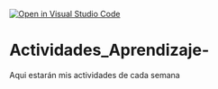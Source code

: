 [![Open in Visual Studio Code](https://classroom.github.com/assets/open-in-vscode-c66648af7eb3fe8bc4f294546bfd86ef473780cde1dea487d3c4ff354943c9ae.svg)](https://classroom.github.com/online_ide?assignment_repo_id=8478597&assignment_repo_type=AssignmentRepo)
# Actividades_Aprendizaje-
Aqui estarán mis actividades de cada semana
